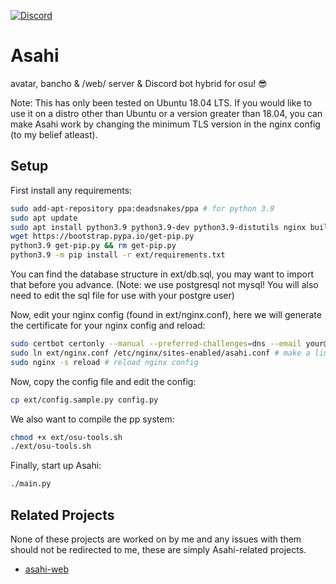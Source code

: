 [![Discord](https://discordapp.com/api/guilds/833325274934411274/widget.png?style=shield)](https://discord.gg/d62tzSYv3z)
# Asahi

avatar, bancho & /web/ server & Discord bot hybrid for osu! 😎

Note: This has only been tested on Ubuntu 18.04 LTS. If you would like to use it on a distro other than Ubuntu or a version greater than 18.04, you can make Asahi work by changing the minimum TLS version in the nginx config (to my belief atleast).

## Setup

First install any requirements:
```bash
sudo add-apt-repository ppa:deadsnakes/ppa # for python 3.9
sudo apt update
sudo apt install python3.9 python3.9-dev python3.9-distutils nginx build-essential certbot postgresql postgresql-contrib redis-server
wget https://bootstrap.pypa.io/get-pip.py
python3.9 get-pip.py && rm get-pip.py
python3.9 -m pip install -r ext/requirements.txt
```

You can find the database structure in ext/db.sql, you may want to import that before you advance. (Note: we use postgresql not mysql! You will also need to edit the sql file for use with your postgre user)

Now, edit your nginx config (found in ext/nginx.conf), here we will generate the certificate for your nginx config and reload:
```bash
sudo certbot certonly --manual --preferred-challenges=dns --email your@email.com --server https://acme-v02.api.letsencrypt.org/directory --agree-tos -d *.your.domain -d your.domain # change your.domain & email to your own
sudo ln ext/nginx.conf /etc/nginx/sites-enabled/asahi.conf # make a link between nginx folder and asahi's folder so you can easy edit the config as needed
sudo nginx -s reload # reload nginx config
```

Now, copy the config file and edit the config:
```bash
cp ext/config.sample.py config.py
```

We also want to compile the pp system:
```bash
chmod +x ext/osu-tools.sh
./ext/osu-tools.sh
```

Finally, start up Asahi:
```bash
./main.py
```

## Related Projects

None of these projects are worked on by me and any issues with them should not be redirected to me, these are simply Asahi-related projects.

- [asahi-web](https://github.com/7ez/asahi-web)
